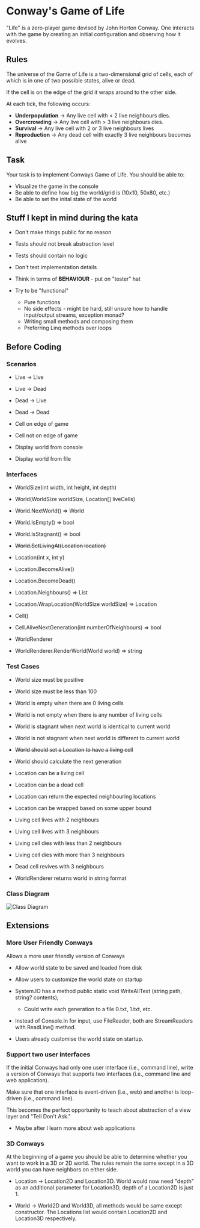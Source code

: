 # Conway's Game of Life

"Life" is a zero-player game devised by John Horton Conway. One interacts with the game by creating an initial configuration and observing how it evolves.

## Rules

The universe of the Game of Life is a two-dimensional grid of cells, each of which is in one of two possible states, alive or dead.

If the cell is on the edge of the grid it wraps around to the other side.

At each tick, the following occurs:
* **Underpopulation** &rarr; Any live cell with < 2 live neighbours dies.
* **Overcrowding** &rarr; Any live cell with > 3 live neighbours dies.
* **Survival** &rarr; Any live cell with 2 or 3 live neighbours lives
* **Reproduction** &rarr; Any dead cell with exactly 3 live neighbours becomes alive

## Task

Your task is to implement Conways Game of Life. You should be able to:
* Visualize the game in the console
* Be able to define how big the world/grid is (10x10, 50x80, etc.)
* Be able to set the inital state of the world

## Stuff I kept in mind during the kata

* Don't make things public for no reason
* Tests should not break abstraction level
* Tests should contain no logic
* Don't test implementation details
* Think in terms of **BEHAVIOUR** - put on "tester" hat

* Try to be "functional" 
    * Pure functions
    * No side effects - might be hard, still unsure how to handle input/output streams, exception monad?
    * Writing small methods and composing them 
    * Preferring Linq methods over loops 

## Before Coding

### Scenarios
* Live -> Live
* Live -> Dead
* Dead -> Live
* Dead -> Dead

* Cell on edge of game
* Cell not on edge of game

* Display world from console
* Display world from file

### Interfaces
* WorldSize(int width, int height, int depth)

* World(WorldSize worldSize, Location[] liveCells)
* World.NextWorld() => World
* World.IsEmpty() => bool
* World.IsStagnant() => bool
* <s>World.SetLivingAt(Location location)</s>

* Location(int x, int y)
* Location.BecomeAlive()
* Location.BecomeDead()
* Location.Neighbours() => List<Location>
* Location.WrapLocation(WorldSize worldSize) => Location

* Cell()
* Cell.AliveNextGeneration(int numberOfNeighbours) => bool

* WorldRenderer
* WorldRenderer.RenderWorld(World world) => string

### Test Cases
* World size must be positive
* World size must be less than 100

* World is empty when there are 0 living cells
* World is not empty when there is any number of living cells
* World is stagnant when next world is identical to current world
* World is not stagnant when next world is different to current world
* <s>World should set a Location to have a living cell</s>
* World should calculate the next generation

* Location can be a living cell
* Location can be a dead cell
* Location can return the expected neighbouring locations
* Location can be wrapped based on some upper bound

* Living cell lives with 2 neighbours
* Living cell lives with 3 neighbours
* Living cell dies with less than 2 neighbours
* Living cell dies with more than 3 neighbours
* Dead cell revives with 3 neighbours

* WorldRenderer returns world in string format

### Class Diagram
![Class Diagram](https://user-images.githubusercontent.com/14051545/116186262-9ef08e00-a766-11eb-9d5e-56ebe26cc5f4.jpg)

## Extensions

### More User Friendly Conways

Allows a more user friendly version of Conways
* Allow world state to be saved and loaded from disk
* Allow users to customize the world state on startup

* System.IO has a method public static void WriteAllText (string path, string? contents); 
    * Could write each generation to a file 0.txt, 1.txt, etc.

* Instead of Console.In for input, use FileReader, both are StreamReaders with ReadLine() method.

* Users already customise the world state on startup.

### Support two user interfaces

If the initial Conways had only one user interface (i.e., command line), write a version of Conways that supports two interfaces (i.e., command line and web application).

Make sure that one interface is event-driven (i.e., web) and another is loop-driven (i.e., command line).

This becomes the perfect opportunity to teach about abstraction of a view layer and "Tell Don't Ask."

* Maybe after I learn more about web applications

### 3D Conways

At the beginning of a game you should be able to determine whether you want to work in a 3D or 2D world. The rules remain the same except in a 3D world you can have neighbors on either side.

* Location -> Location2D and Location3D. World would now need "depth" as an additional parameter for Location3D, depth of a Location2D is just 1.

* World -> World2D and World3D, all methods would be same except constructor. The Locations list would contain Location2D and Location3D respectively.
